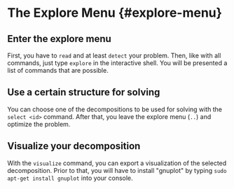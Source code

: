 # The Explore Menu {#explore-menu}

## Enter the explore menu
First, you have to `read` and at least `detect` your problem. Then, like with
all commands, just type `explore` in the interactive shell. You will be
presented a list of commands that are possible.

## Use a certain structure for solving
You can choose one of the decompositions to
be used for solving with the `select <id>` command. After that, you leave the
explore menu (`..`) and optimize the problem.

## Visualize your decomposition
With the `visualize` command, you can export a visualization of the selected
decomposition. Prior to that, you will have to install "gnuplot" by typing
`sudo apt-get install gnuplot` into your console.
